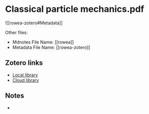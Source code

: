 # Classical particle mechanics.pdf

![[rowea-zotero#Metadata]]

Other files:
* Mdnotes File Name: [[rowea]]
* Metadata File Name: [[rowea-zotero]]

##  Zotero links
* [Local library](zotero://select/items/1_YFJQNCP9)
* [Cloud library](http://zotero.org/users/7873466/items/YFJQNCP9)

## Notes
- 